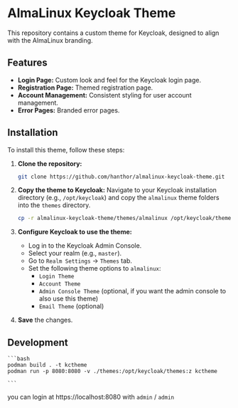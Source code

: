 # AlmaLinux Keycloak Theme

This repository contains a custom theme for Keycloak, designed to align with the AlmaLinux branding.

## Features

*   **Login Page:** Custom look and feel for the Keycloak login page.
*   **Registration Page:** Themed registration page.
*   **Account Management:** Consistent styling for user account management.
*   **Error Pages:** Branded error pages.

## Installation

To install this theme, follow these steps:

1.  **Clone the repository:**
    ```bash
    git clone https://github.com/hanthor/almalinux-keycloak-theme.git
    ```

2.  **Copy the theme to Keycloak:**
    Navigate to your Keycloak installation directory (e.g., `/opt/keycloak`) and copy the `almalinux` theme folders into the `themes` directory.
    ```bash
    cp -r almalinux-keycloak-theme/themes/almalinux /opt/keycloak/themes/
    ```

3.  **Configure Keycloak to use the theme:**
    *   Log in to the Keycloak Admin Console.
    *   Select your realm (e.g., `master`).
    *   Go to `Realm Settings` -> `Themes` tab.
    *   Set the following theme options to `almalinux`:
        *   `Login Theme`
        *   `Account Theme`
        *   `Admin Console Theme` (optional, if you want the admin console to also use this theme)
        *   `Email Theme` (optional)

4.  **Save** the changes.

## Development

    ```bash
    podman build . -t kctheme
    podman run -p 8080:8080 -v ./themes:/opt/keycloak/themes:z kctheme
    
    ```
you can login at https://localhost:8080 with `admin` / `admin`

    